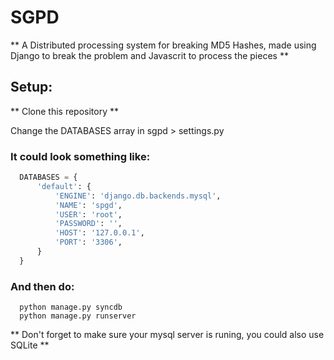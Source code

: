 # SGPD

** A Distributed processing system for breaking MD5 Hashes, made using Django to break the problem and Javascrit to process the pieces  **

## Setup:
** Clone this repository **

Change the DATABASES array in sgpd > settings.py

### It could look something like:
```py
  DATABASES = {
      'default': {
          'ENGINE': 'django.db.backends.mysql',
          'NAME': 'spgd',
          'USER': 'root',
          'PASSWORD': '',
          'HOST': '127.0.0.1',
          'PORT': '3306',
      }
  }
```
### And then do:
```shell
  python manage.py syncdb
  python manage.py runserver  
```

** Don't forget to make sure your mysql server is runing, you could also use SQLite **
